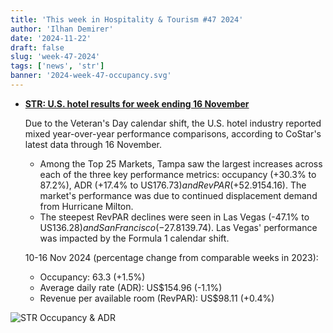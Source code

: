 ```yaml
---
title: 'This week in Hospitality & Tourism #47 2024'
author: 'Ilhan Demirer'
date: '2024-11-22'
draft: false
slug: 'week-47-2024'
tags: ['news', 'str']
banner: '2024-week-47-occupancy.svg'
---
```


- **[STR: U.S. hotel results for week ending 16 November](https://str.com/press-release/us-hotel-results-week-ending-16-november)**

  Due to the Veteran's Day calendar shift, the U.S. hotel industry reported mixed year-over-year performance comparisons, according to CoStar's latest data through 16 November.

  - Among the Top 25 Markets, Tampa saw the largest increases across each of the three key performance metrics: occupancy (+30.3% to 87.2%), ADR (+17.4% to US$176.73) and RevPAR (+52.9% to US$154.16). The market's performance was due to continued displacement demand from Hurricane Milton.
  - The steepest RevPAR declines were seen in Las Vegas (-47.1% to US$136.28) and San Francisco (-27.8% to US$139.74). Las Vegas' performance was impacted by the Formula 1 calendar shift.

  10-16 Nov 2024 (percentage change from comparable weeks in 2023):

  - Occupancy: 63.3 (+1.5%)
  - Average daily rate (ADR): US$154.96 (-1.1%)
  - Revenue per available room (RevPAR): US$98.11 (+0.4%)

![STR Occupancy & ADR](/images/blogimages/2024-week-47-occupancy.svg)
